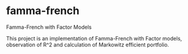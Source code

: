 # famma-french
Famma-French with Factor Models

This project is an implementation of Famma-French with Factor models, observation of R^2 and calculation of Markowitz efficient portfolio.
